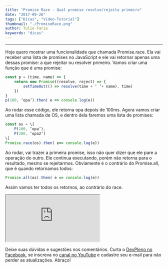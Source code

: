 ```yaml
---
title: "Promise Race - Qual promise resolve/rejeita primeiro"
date: "2017-09-26"
tags: ["Dicas", "Video-Tutorial"]
thumbnail: "./PromiseRace.png"
author: Tulio Faria
keywords: "dicas"
---
```


---
Hoje quero mostrar uma funcionalidade que chamada Promise.race. Ela vai receber uma lista de promises no JavaScript e ele vai retornar apenas uma dessas promise: a que rejeitar ou resolver primeiro. Vamos criar uma função que é uma promise:

```jsx {numberLines: true}
const p = (time, name) => {
    return new Promise((resolve, reject) => {
        setTimeOut(() => resolve(time + ‘ ‘+ name), time)
    })
}
p(100, ‘opa’).then( e => console.log(e))
```

Ao rodar esse código, ele retorna opa depois de 100ms. Agora vamos criar uma lista chamada de OS, e dentro dela faremos uma lista de promises:

```jsx {numberLines: true}
const os = \[
    P(100, ‘opa’),
    P(200, ‘opa2’)
\]
Promise.race(os).then( e=> console.log(e))
```

Ao rodar, vai trazer a primeira promise, isso não quer dizer que ele pare a operação do outro. Ele continua executando, porém não retorna para o resultado, mesmo se rejeitarmos. Obviamente é o contrário do Promise.all, que é quando retornamos todos:

```jsx {numberLines: true}
Promise.all(os).then( e => console.log(e))
```

Assim vamos ter todos os retornos, ao contrário do race. 

<div class="embed-responsive embed-responsive-16by9 mb-4">
  <iframe class="embed-responsive-item" src="https://www.youtube.com/embed/Z_paUYXjqCI" allowfullscreen></iframe>
</div>

Deixe suas dúvidas e sugestões nos comentários. Curta o [DevPleno no Facebook](http://www.facebook.com/devpleno), se inscreva no [canal no YouTube](https://www.youtube.com/channel/UC07JWf9A0B1scApbS1Te7Ww) e cadastre seu e-mail para não perder as atualizações. Abraço!